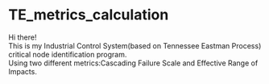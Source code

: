 # TE_metrics_calculation

Hi there!  
This is my Industrial Control System(based on Tennessee Eastman Process) critical node identification program.  
Using two different metrics:Cascading Failure Scale and Effective Range of Impacts.  
